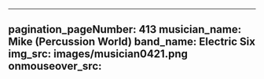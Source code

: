 ------
pagination_pageNumber: 413
musician_name: Mike (Percussion World)
band_name: Electric Six
img_src: images/musician0421.png
onmouseover_src: 
------